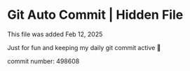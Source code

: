 # Git Auto Commit | Hidden File

This file was added Feb 12, 2025

Just for fun and keeping my daily git commit active 🤪

commit number: 498608
